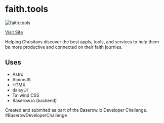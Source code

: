 # faith.tools

![faith.tools](public/og-image.png)

[Visit Site](https://faith.tools/)

Helping Chrisitans discover the best appls, tools, and services to help them be
more productive and connected on their faith journies.

## Uses

- Astro
- AlpineJS
- HTMX
- daisyUI
- Tailwind CSS
- Baserow.io (backend)

Created and submited as part of the Baserow.io Developer Challenge. #BaserowDeveloperChallenge
